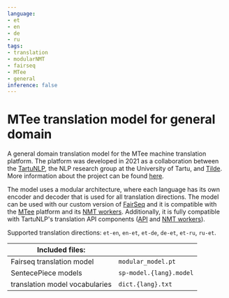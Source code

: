 ```yaml
---
language: 
- et
- en
- de
- ru
tags:
- translation
- modularNMT
- fairseq
- MTee
- general
inference: false
---
```


# MTee translation model for general domain

A general domain translation model for the MTee machine translation platform. The platform was developed in 2021 as a collaboration between the [TartuNLP](https://tartunlp.ai), the NLP research group at the University of Tartu, and [Tilde](https://tilde.com). More information about the project can be found [here](https://github.com/Project-MTee/mtee-platform/wiki).

The model uses a modular architecture, where each language has its own encoder and decoder that is used for all translation directions. The model can be used with our custom version of [FairSeq](https://github.com/TartuNLP/fairseq) and it is compatible with the [MTee](https://github.com/Project-MTee) platform and its [NMT workers](https://github.com/Project-MTee/translation-worker). Additionally, it is fully compatible with TartuNLP's  translation API components ([API](https://github.com/TartuNLP/translation-api) and [NMT workers](https://github.com/TartuNLP/translation-worker)).

Supported translation directions: `et-en`, `en-et`, `et-de`, `de-et`, `et-ru`, `ru-et`.

| Included files:          |             |
| ----------- | ----------- |
| Fairseq translation model | `modular_model.pt` |
| SentecePiece models | `sp-model.{lang}.model` |
| translation model vocabularies | `dict.{lang}.txt` |
